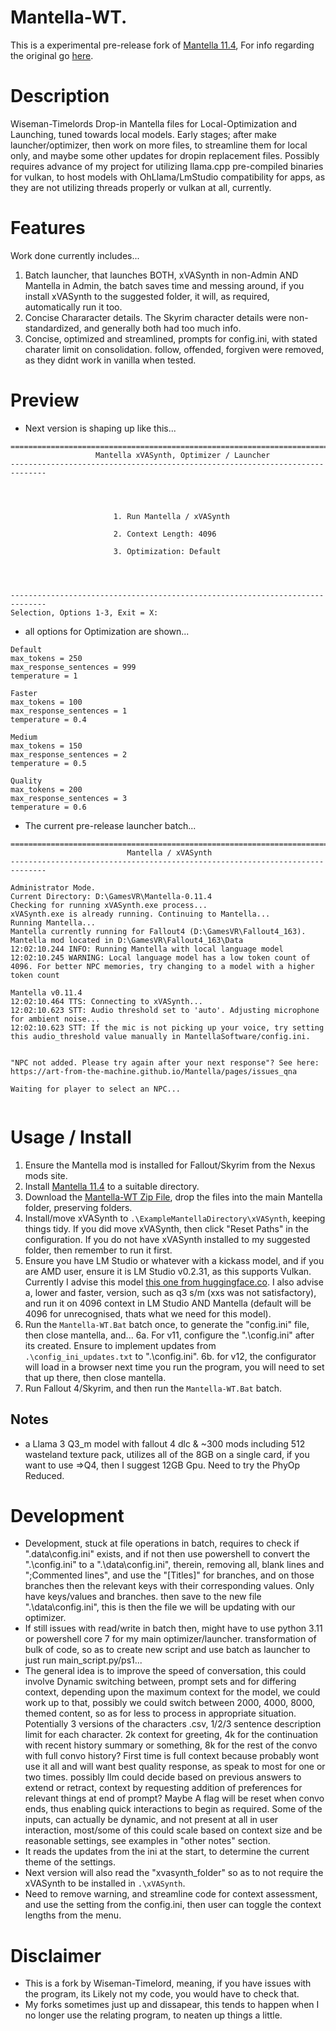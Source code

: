 # Mantella-WT.
This is a experimental pre-release fork of [Mantella 11.4](https://github.com/art-from-the-machine/Mantella/releases/tag/v0.11.4), For info regarding the original go [here](https://github.com/art-from-the-machine/Mantella).

# Description
Wiseman-Timelords Drop-in Mantella files for Local-Optimization and Launching, tuned towards local models. Early stages; after make launcher/optimizer, then work on more files, to streamline them for local only, and maybe some other updates for dropin replacement files. Possibly requires advance of my project for utilizing llama.cpp pre-compiled binaries for vulkan, to host models with OhLlama/LmStudio compatibility for apps, as they are not utilizing threads properly or vulkan at all, currently.

# Features
Work done currently includes...
1. Batch launcher, that launches BOTH, xVASynth in non-Admin AND Mantella in Admin, the batch saves time and messing around, if you install xVASynth to the suggested folder, it will, as required, automatically run it too.
2. Concise Chararacter details. The Skyrim character details were non-standardized, and generally both had too much info.
3. Concise, optimized and streamlined, prompts for config.ini, with stated charater limit on consolidation. follow, offended, forgiven were removed, as they didnt work in vanilla when tested.

# Preview
- Next version is shaping up like this...
```
==============================================================================
                   Mantella xVASynth, Optimizer / Launcher
------------------------------------------------------------------------------




                       1. Run Mantella / xVASynth

                       2. Context Length: 4096

                       3. Optimization: Default




------------------------------------------------------------------------------
Selection, Options 1-3, Exit = X:

```
- all options for Optimization are shown...
```
Default
max_tokens = 250
max_response_sentences = 999
temperature = 1

Faster
max_tokens = 100
max_response_sentences = 1
temperature = 0.4

Medium
max_tokens = 150
max_response_sentences = 2
temperature = 0.5

Quality
max_tokens = 200
max_response_sentences = 3
temperature = 0.6
```
- The current pre-release launcher batch...
```
==============================================================================
                          Mantella / xVASynth
------------------------------------------------------------------------------

Administrator Mode.
Current Directory: D:\GamesVR\Mantella-0.11.4
Checking for running xVASynth.exe process...
xVASynth.exe is already running. Continuing to Mantella...
Running Mantella...
Mantella currently running for Fallout4 (D:\GamesVR\Fallout4_163). Mantella mod located in D:\GamesVR\Fallout4_163\Data
12:02:10.244 INFO: Running Mantella with local language model
12:02:10.245 WARNING: Local language model has a low token count of 4096. For better NPC memories, try changing to a model with a higher token count

Mantella v0.11.4
12:02:10.464 TTS: Connecting to xVASynth...
12:02:10.623 STT: Audio threshold set to 'auto'. Adjusting microphone for ambient noise...
12:02:10.623 STT: If the mic is not picking up your voice, try setting this audio_threshold value manually in MantellaSoftware/config.ini.


"NPC not added. Please try again after your next response"? See here:
https://art-from-the-machine.github.io/Mantella/pages/issues_qna

Waiting for player to select an NPC...


```

# Usage / Install
1. Ensure the Mantella mod is installed for Fallout/Skyrim from the Nexus mods site.
2. Install [Mantella 11.4](https://github.com/art-from-the-machine/Mantella/releases/tag/v0.11.4) to a suitable directory.
3. Download the [Mantella-WT Zip File](https://github.com/wiseman-timelord/Mantella-WT/archive/refs/heads/main.zip), drop the files into the main Mantella folder, preserving folders.
4. Install/move xVASynth to `.\ExampleMantellaDirectory\xVASynth`, keeping things tidy. If you did move xVASynth, then click "Reset Paths" in the configuration.  If you do not have xVASynth installed to my suggested folder, then remember to run it first.
5. Ensure you have LM Studio or whatever with a kickass model, and if you are AMD user, ensure it is LM Studio v0.2.31, as this supports Vulkan. Currently I advise this model [this one from huggingface.co](https://huggingface.co/Lewdiculous/L3-8B-Stheno-v3.2-GGUF-IQ-Imatrix). I also advise a, lower and faster, version, such as q3 s/m (xxs was not satisfactory), and run it on 4096 context in LM Studio AND Mantella (default will be 4096 for unrecognised, thats what we need for this model).
6. Run the `Mantella-WT.Bat` batch once, to generate the "config.ini" file, then close mantella, and...
6a. For v11, configure the ".\config.ini" after its created. Ensure to implement updates from `.\config_ini_updates.txt` to ".\config.ini".
6b. for v12, the configurator will load in a browser next time you run the program, you will need to set that up there, then close mantella.
7. Run Fallout 4/Skyrim, and then run the `Mantella-WT.Bat` batch.

## Notes
- a Llama 3 Q3_m model with fallout 4 dlc & ~300 mods including 512 wasteland texture pack, utilizes all of the 8GB on a single card, if you want to use =>Q4, then I suggest 12GB Gpu. Need to try the PhyOp Reduced.

# Development 
- Development, stuck at file operations in batch, requires to check if ".data\config.ini" exists, and if not then use powershell to convert the ".\config.ini" to a ".\data\config.ini", therein, removing all, blank lines and ";Commented lines", and use the "[Titles]" for branches, and on those branches then the relevant keys with their corresponding values. Only have keys/values and branches. then save to the new file ".\data\config.ini", this is then the file we will be updating with our optimizer. 
- If still issues with read/write in batch then, might have to use python 3.11 or powershell core 7 for my main optimizer/launcher. transformation of bulk of code, so as to create new script and use batch as launcher to just run main_script.py/ps1...
- The general idea is to improve the speed of conversation, this could involve Dynamic switching between, prompt sets and for differing context, depending upon the maximum context for the model, we could work up to that, possibly we could switch between 2000, 4000, 8000, themed content, so as for less to process in appropriate situation. Potentially 3 versions of the characters .csv, 1/2/3 sentence description limit for each character. 2k context for greeting, 4k for the continuation with recent history summary or something, 8k for the rest of the convo with full convo history? First time is full context because probably wont use it all and will want best quality response, as speak to most for one or two times. possibly llm could decide based on previous answers to extend or retract, context by requesting addition of preferences for relevant things at end of prompt? Maybe A flag will be reset when convo ends, thus enabling quick interactions to begin as required. Some of the inputs, can actually be dynamic, and not present at all in user interaction, most/some of this could scale based on context size and be reasonable settings, see examples in "other notes" section.
- It reads the updates from the ini at the start, to determine the current theme of the settings. 
- Next version will also read the "xvasynth_folder" so as to not require the xVASynth to be installed in `.\xVASynth`.
- Need to remove warning, and streamline code for context assessment, and use the setting from the config.ini, then user can toggle the context lengths from the menu.

# Disclaimer
- This is a fork by Wiseman-Timelord, meaning, if you have issues with the program, its Likely not my code, you would have to check that.
- My forks sometimes just up and dissapear, this tends to happen when I no longer use the relating program, to neaten up things a little.
